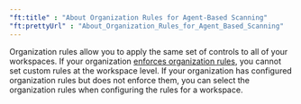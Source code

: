 ```yaml
---
"ft:title" : "About Organization Rules for Agent-Based Scanning"
"ft:prettyUrl" : "About_Organization_Rules_for_Agent_Based_Scanning"
---
```

Organization rules allow you to apply the same set of controls to all of your workspaces. If your organization [enforces organization rules](https://docs.veracode.com/r/t_int_create_org_rules), you cannot set custom rules at the workspace level. If your organization has configured organization rules but does not enforce them, you can select the organization rules when configuring the rules for a workspace.